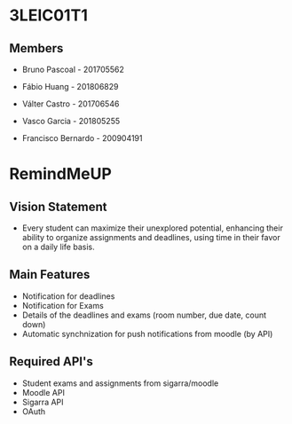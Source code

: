 # 3LEIC01T1

## Members

- Bruno Pascoal - 201705562

- Fábio Huang - 201806829

- Válter Castro - 201706546

- Vasco Garcia - 201805255

- Francisco Bernardo - 200904191

# RemindMeUP

## Vision Statement
- Every student can maximize their unexplored potential, enhancing their ability to organize assignments and deadlines, using time in their favor on a daily life basis. 

## Main Features
- Notification for deadlines
- Notification for Exams
- Details of the deadlines and exams (room number, due date, count down)
- Automatic synchnization for push notifications from moodle (by API)




## Required API's
- Student exams and assignments from sigarra/moodle
- Moodle API
- Sigarra API
- OAuth

